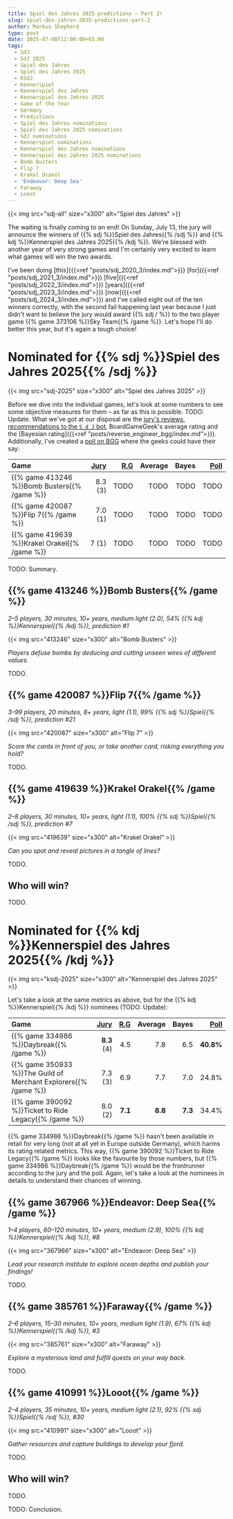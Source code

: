 ```yaml
---
title: Spiel des Jahres 2025 predictions – Part 2!
slug: spiel-des-jahres-2025-predictions-part-2
author: Markus Shepherd
type: post
date: 2025-07-08T12:00:00+03:00
tags:
  - SdJ
  - SdJ 2025
  - Spiel des Jahres
  - Spiel des Jahres 2025
  - KSdJ
  - Kennerspiel
  - Kennerspiel des Jahres
  - Kennerspiel des Jahres 2025
  - Game of the Year
  - Germany
  - Predictions
  - Spiel des Jahres nominations
  - Spiel des Jahres 2025 nominations
  - SdJ nominations
  - Kennerspiel nominations
  - Kennerspiel des Jahres nominations
  - Kennerspiel des Jahres 2025 nominations
  - Bomb Busters
  - Flip 7
  - Krakel Orakel
  - 'Endeavor: Deep Sea'
  - Faraway
  - Looot
---
```


{{< img src="sdj-all" size="x300" alt="Spiel des Jahres" >}}

The waiting is finally coming to an end! On Sunday, July 13, the jury will announce the winners of {{% sdj %}}Spiel des Jahres{{% /sdj %}} and {{% kdj %}}Kennerspiel des Jahres 2025{{% /kdj %}}. We're blessed with another year of very strong games and I'm certainly very excited to learn what games will win the two awards.

I've been doing [this]{{{<ref "posts/sdj_2020_3/index.md">}}} [for]({{<ref "posts/sdj_2021_3/index.md">}}) [five]({{<ref "posts/sdj_2022_3/index.md">}}) [years]({{<ref "posts/sdj_2023_3/index.md">}}) [now]({{<ref "posts/sdj_2024_3/index.md">}}) and I've called eight out of the ten winners correctly, with the second fail happening last year because I just didn't want to believe the jury would award {{% sdj / %}} to the two player game {{% game 373106 %}}Sky Team{{% /game %}}. Let's hope I'll do better this year, but it's again a tough choice!


# Nominated for {{% sdj %}}Spiel des Jahres 2025{{% /sdj %}}

{{< img src="sdj-2025" size="x300" alt="Spiel des Jahres 2025" >}}

Before we dive into the individual games, let's look at some numbers to see some objective measures for them – as far as this is possible. TODO: Update. What we've got at our disposal are the [jury's reviews](reviews.csv), [recommendations to the `S_d_J` bot](https://recommend.games/#/?for=S_d_J&yearMin=2025&yearMax=2024&include=367966,385761,410991,413246,419639,420087&excludeRated=false), BoardGameGeek's average rating and the [Bayesian rating]({{<ref "posts/reverse_engineer_bgg/index.md">}}). Additionally, I've created a [poll on BGG](https://boardgamegeek.com/thread/3536688/poll-spiel-des-jahres-2025-and-kennerspiel-des-jah) where the geeks could have their say:

| Game | [Jury](reviews.csv) | [R.G](https://recommend.games/#/?for=S_d_J&yearMin=2025&yearMax=2024&include=413246,419639,420087&excludeRated=false) | Average | Bayes | [Poll](https://boardgamegeek.com/thread/3536688/poll-spiel-des-jahres-2025-and-kennerspiel-des-jah) |
|:---|---:|---:|---:|---:|---:|
| {{% game 413246 %}}Bomb Busters{{% /game %}} | 8.3 (3) | TODO | TODO | TODO | TODO |
| {{% game 420087 %}}Flip 7{{% /game %}} | 7.0 (1) | TODO | TODO | TODO | TODO |
| {{% game 419639 %}}Krakel Orakel{{% /game %}} | 7 (1) | TODO | TODO | TODO | TODO |

TODO: Summary.


## {{% game 413246 %}}Bomb Busters{{% /game %}}

*2–5 players, 30 minutes, 10+ years, medium light (2.0), 54% {{% kdj %}}Kennerspiel{{% /kdj %}}, prediction #1*

{{< img src="413246" size="x300" alt="Bomb Busters" >}}

*Players defuse bombs by deducing and cutting unseen wires of different values.*

TODO.


## {{% game 420087 %}}Flip 7{{% /game %}}

*3–99 players, 20 minutes, 8+ years, light (1.1), 99% {{% sdj %}}Spiel{{% /sdj %}}, prediction #21*

{{< img src="420087" size="x300" alt="Flip 7" >}}

*Score the cards in front of you, or take another card, risking everything you hold?*

TODO.


## {{% game 419639 %}}Krakel Orakel{{% /game %}}

*2–8 players, 30 minutes, 10+ years, light (1.1), 100% {{% sdj %}}Spiel{{% /sdj %}}, prediction #7*

{{< img src="419639" size="x300" alt="Krakel Orakel" >}}

*Can you spot and reveal pictures in a tangle of lines?*

TODO.


## Who will win?

TODO.


# Nominated for {{% kdj %}}Kennerspiel des Jahres 2025{{% /kdj %}}

{{< img src="ksdj-2025" size="x300" alt="Kennerspiel des Jahres 2025" >}}

Let's take a look at the same metrics as above, but for the {{% kdj %}}Kennerspiel{{% /kdj %}} nominees (TODO: Update):

| Game | [Jury](reviews.csv) | [R.G](https://recommend.games/#/?for=S_d_J&yearMin=2025&yearMax=2024&include=367966,385761,410991&excludeRated=false) | Average | Bayes | [Poll](https://boardgamegeek.com/thread/3536688/poll-spiel-des-jahres-2025-and-kennerspiel-des-jah) |
|:---|---:|---:|---:|---:|---:|
| {{% game 334986 %}}Daybreak{{% /game %}} | **8.3** (4) | 4.5 | 7.8 | 6.5 | **40.8%** |
| {{% game 350933 %}}The Guild of Merchant Explorers{{% /game %}} | 7.3 (3) | 6.9 | 7.7 | 7.0 | 24.8% |
| {{% game 390092 %}}Ticket to Ride Legacy{{% /game %}} | 8.0 (2) | **7.1** | **8.8** | **7.3** | 34.4% |

{{% game 334986 %}}Daybreak{{% /game %}} hasn't been available in retail for very long (not at all yet in Europe outside Germany), which harms its rating related metrics. This way, {{% game 390092 %}}Ticket to Ride Legacy{{% /game %}} looks like the favourite by those numbers, but {{% game 334986 %}}Daybreak{{% /game %}} would be the frontrunner according to the jury and the poll. Again, let's take a look at the nominees in details to understand their chances of winning.


## {{% game 367966 %}}Endeavor: Deep Sea{{% /game %}}

*1–4 players, 60–120 minutes, 10+ years, medium (2.9), 100% {{% kdj %}}Kennerspiel{{% /kdj %}}, #8*

{{< img src="367966" size="x300" alt="Endeavor: Deep Sea" >}}

*Lead your research institute to explore ocean depths and publish your findings!*

TODO.


## {{% game 385761 %}}Faraway{{% /game %}}

*2–6 players, 15–30 minutes, 10+ years, medium light (1.9), 67% {{% kdj %}}Kennerspiel{{% /kdj %}}, #3*

{{< img src="385761" size="x300" alt="Faraway" >}}

*Explore a mysterious land and fulfill quests on your way back.*

TODO.


## {{% game 410991 %}}Looot{{% /game %}}

*2–4 players, 35 minutes, 10+ years, medium light (2.1), 92% {{% sdj %}}Spiel{{% /sdj %}}, #30*

{{< img src="410991" size="x300" alt="Looot" >}}

*Gather resources and capture buildings to develop your fjord.*

TODO.


## Who will win?

TODO.

TODO: Conclusion.
